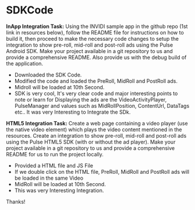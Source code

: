 # SDKCode

**InApp Integration Task:**
Using the INVIDI sample app in the github repo (1st link in resources below), follow the README file for
instructions on how to build it, then proceed to make the necessary code changes to setup the integration to
show pre-roll, mid-roll and post-roll ads using the Pulse Android SDK. Make your project available in a git
repository to us and provide a comprehensive README. Also provide us with the debug build of the application.



- Downloaded the SDK Code.
- Modified the code and loaded the PreRoll, MidRoll and PostRoll ads.
- Midroll will be loaded at 10th Second.
- SDK is very cool, It's very clear code and major interesting points to note or learn for Displaying the ads are the VideoActivityPlayer, PulseManager and
values such as MidRollPosition, ContentUrl, DataTags etc.. It was very Interesting to Integrate the SDk. 


**HTML5 Integration Task:**
Create a web page containing a video player (use the native video element) which plays the video content
mentioned in the resources. Create an integration to show pre-roll, mid-roll and post-roll ads using the Pulse
HTML5 SDK (with or without the ad player). Make your project available in a git repository to us and provide a
comprehensive README for us to run the project locally.

- Provided a HTML file and JS File
- If we double click on the HTML file, PreRoll, MidRoll and PostRoll ads will be loaded in the same Video
- MidRoll will be loaded at 10th Second.
- This was very Interesting Integration.


Thanks!
